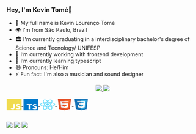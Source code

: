 ### Hey, I'm Kevin Tomé👋

- 👤 My full name is Kevin Lourenço Tomé
- 🌍 I'm from São Paulo, Brazil 
- 🏛️ I'm currently graduating in a interdisciplinary bachelor's degree of Science and Tecnology/ UNIFESP
- 🔭 I’m currently working with frontend development
- 🌱 I’m currently learning typescript
- 😄 Pronouns: He/Him
- ⚡ Fun fact: I'm also a musician and sound designer

<div align="center">
  <a href="https://github.com/KevinTome">
  <img height="180em" src="https://github-readme-stats.vercel.app/api?username=KevinTome&show_icons=true&theme=dracula&include_all_commits=true&count_private=true"/>
  <img height="180em" src="https://github-readme-stats.vercel.app/api/top-langs/?username=KevinTome&layout=compact&langs_count=7&theme=dracula"/>
</div>

<div style="display: inline_block"><br>
  <img align="center" alt="Kevin-Js" height="30" width="40" src="https://raw.githubusercontent.com/devicons/devicon/master/icons/javascript/javascript-plain.svg">
  <img align="center" alt="Kevin-Ts" height="30" width="40" src="https://raw.githubusercontent.com/devicons/devicon/master/icons/typescript/typescript-plain.svg">
  <img align="center" alt="Kevin-React" height="30" width="40" src="https://raw.githubusercontent.com/devicons/devicon/master/icons/react/react-original.svg">
  <img align="center" alt="Kevin-HTML" height="30" width="40" src="https://raw.githubusercontent.com/devicons/devicon/master/icons/html5/html5-original.svg">
  <img align="center" alt="Kevin-CSS" height="30" width="40" src="https://raw.githubusercontent.com/devicons/devicon/master/icons/css3/css3-original.svg">
</div>
 
  ##
  
<div style="margin-top: 30px"> 
  <a href="https://www.instagram.com/keviin_tome" target="_blank"><img src="https://img.shields.io/badge/-Instagram-%23E4405F?style=for-the-badge&logo=instagram&logoColor=white" target="_blank"></a>
  <a href = "mailto:k.tome@unifesp.br"><img src="https://img.shields.io/badge/-Gmail-%23333?style=for-the-badge&logo=gmail&logoColor=white" target="_blank"></a>
  <a href="https://www.linkedin.com/in/kevin-tome" target="_blank"><img src="https://img.shields.io/badge/-LinkedIn-%230077B5?style=for-the-badge&logo=linkedin&logoColor=white" target="_blank"></a> 
 </div>
